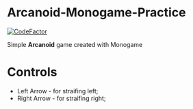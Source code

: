 # Arcanoid-Monogame-Practice
[![CodeFactor](https://www.codefactor.io/repository/github/krolr0609/arcanoid-monogame-practice/badge/master)](https://www.codefactor.io/repository/github/krolr0609/arcanoid-monogame-practice/overview/master)

Simple <b>Arcanoid</b> game created with Monogame

<h1>Controls</h1>
<div>
  <ul>
    <li>Left Arrow - for straifing left;</li>
    <li>Right Arrow - for straifing right;</li>
  </ul>
</div>

